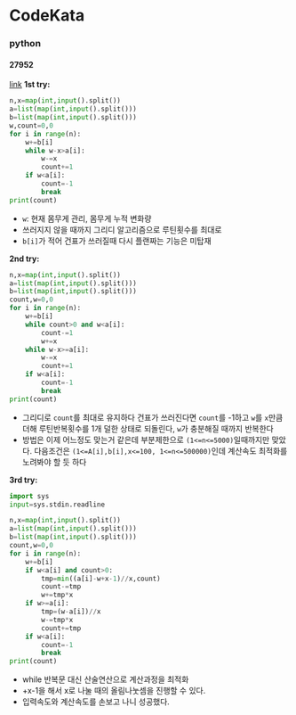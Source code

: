 # CodeKata
### python
#### 27952
[link](https://www.acmicpc.net/problem/27952)
<b>1st try:</b>

```python
n,x=map(int,input().split())
a=list(map(int,input().split()))
b=list(map(int,input().split()))
w,count=0,0
for i in range(n):
    w+=b[i]
    while w-x>a[i]:
        w-=x
        count+=1
    if w<a[i]:
        count=-1
        break
print(count)
```
- `w`: 현재 몸무게 관리, 몸무게 누적 변화량
- 쓰러지지 않을 때까지 그리디 알고리즘으로 루틴횟수를 최대로
- `b[i]`가 적어 건표가 쓰러질때 다시 플랜짜는 기능은 미탑재

<b>2nd try:</b>

```python
n,x=map(int,input().split())
a=list(map(int,input().split()))
b=list(map(int,input().split()))
count,w=0,0
for i in range(n):
    w+=b[i]
    while count>0 and w<a[i]:
        count-=1
        w+=x
    while w-x>=a[i]:
        w-=x
        count+=1
    if w<a[i]:
        count=-1
        break
print(count)
```
- 그리디로 `count`를 최대로 유지하다 건표가 쓰러진다면 `count`를 -1하고 `w`를 `x`만큼 더해 루틴반복횟수를 1개 덜한 상태로 되돌린다, `w`가 충분해질 때까지 반복한다
- 방법은 이제 어느정도 맞는거 같은데 부분제한으로 `(1<=n<=5000)`일때까지만 맞았다. 다음조건은 `(1<=A[i],b[i],x<=100, 1<=n<=500000)`인데 계산속도 최적화를 노려봐야 할 듯 하다

<b>3rd try:</b>

```python
import sys
input=sys.stdin.readline

n,x=map(int,input().split())
a=list(map(int,input().split()))
b=list(map(int,input().split()))
count,w=0,0
for i in range(n):
    w+=b[i]
    if w<a[i] and count>0:
        tmp=min((a[i]-w+x-1)//x,count)
        count-=tmp
        w+=tmp*x
    if w>=a[i]:
        tmp=(w-a[i])//x
        w-=tmp*x
        count+=tmp
    if w<a[i]:
        count=-1
        break
print(count)
```
- while 반복문 대신 산술연산으로 계산과정을 최적화
- +x-1을 해서 x로 나눌 때의 올림나눗셈을 진행할 수 있다. 
- 입력속도와 계산속도를 손보고 나니 성공했다. 
